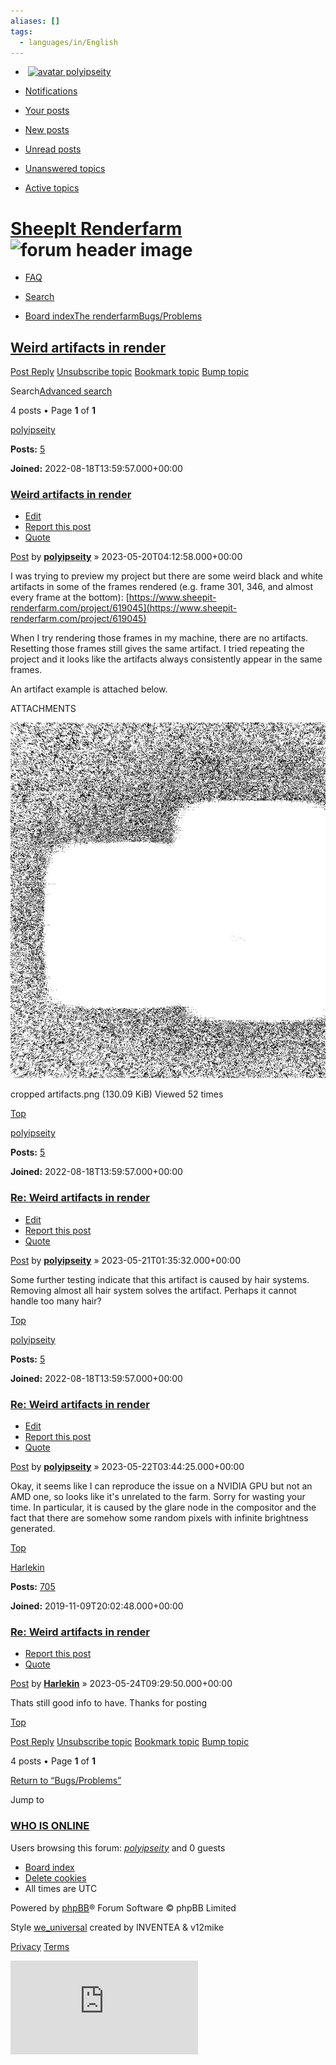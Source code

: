 ```yaml
---
aliases: []
tags:
  - languages/in/English
---
```


-  [![avatar](https://www.sheepit-renderfarm.com/forum/styles/we_universal/theme/images/no_avatar.gif) polyipseity](https://www.sheepit-renderfarm.com/forum/ucp.php)

- [Notifications](https://www.sheepit-renderfarm.com/forum/ucp.php?i=ucp_notifications)

- [Your posts](https://www.sheepit-renderfarm.com/forum/search.php?search_id=egosearch)
- [New posts](https://www.sheepit-renderfarm.com/forum/search.php?search_id=newposts)
- [Unread posts](https://www.sheepit-renderfarm.com/forum/search.php?search_id=unreadposts)
- [Unanswered topics](https://www.sheepit-renderfarm.com/forum/search.php?search_id=unanswered)
- [Active topics](https://www.sheepit-renderfarm.com/forum/search.php?search_id=active_topics)

# [SheepIt Renderfarm](<https://www.sheepit-renderfarm.com/forum/index.php> "Board index")![forum header image](https://www.sheepit-renderfarm.com/forum/styles/we_universal/theme/images/dashboard.jpg?assets_version=62)

- [FAQ](https://www.sheepit-renderfarm.com/forum/app.php/help/faq "Frequently Asked Questions")
- [Search](https://www.sheepit-renderfarm.com/forum/search.php)

- [Board index](https://www.sheepit-renderfarm.com/forum/index.php "Board index")[The renderfarm](https://www.sheepit-renderfarm.com/forum/viewforum.php?f=4 "The renderfarm")[Bugs/Problems](https://www.sheepit-renderfarm.com/forum/viewforum.php?f=10 "Bugs/Problems")

## [Weird artifacts in render](https://www.sheepit-renderfarm.com/forum/viewtopic.php?f=10&t=2460)

[Post Reply](https://www.sheepit-renderfarm.com/forum/posting.php?mode=reply&f=10&t=2460 "Post a reply") [Unsubscribe topic](https://www.sheepit-renderfarm.com/forum/viewtopic.php?uid=15112&f=10&t=2460&unwatch=topic&start=0&hash=214357e9 "S_WATCH_TOPIC_TITLE") [Bookmark topic](https://www.sheepit-renderfarm.com/forum/viewtopic.php?f=10&t=2460&bookmark=1&hash=214357e9 "L_BOOKMARK_TOPIC") [Bump topic](https://www.sheepit-renderfarm.com/forum/posting.php?mode=bump&f=10&t=2460&hash=214357e9 "L_BUMP_TOPIC")

Search[Advanced search](https://www.sheepit-renderfarm.com/forum/search.php "Advanced search")

4 posts • Page **1** of **1**

[polyipseity](https://www.sheepit-renderfarm.com/forum/memberlist.php?mode=viewprofile&u=15112)

**Posts:** [5](https://www.sheepit-renderfarm.com/forum/search.php?author_id=15112&sr=posts)

**Joined:** 2022-08-18T13:59:57.000+00:00

### [Weird artifacts in render](https://www.sheepit-renderfarm.com/forum/viewtopic.php?t=2460#p9130)

- [Edit](https://www.sheepit-renderfarm.com/forum/posting.php?mode=edit&f=10&p=9130 "Edit post")
- [Report this post](https://www.sheepit-renderfarm.com/forum/app.php/post/9130/report "Report this post")
- [Quote](https://www.sheepit-renderfarm.com/forum/posting.php?mode=quote&f=10&p=9130 "Reply with quote")

[Post](https://www.sheepit-renderfarm.com/forum/viewtopic.php?p=9130#p9130 "Post") by **[polyipseity](https://www.sheepit-renderfarm.com/forum/memberlist.php?mode=viewprofile&u=15112)** » 2023-05-20T04:12:58.000+00:00

I was trying to preview my project but there are some weird black and white artifacts in some of the frames rendered (e.g. frame 301, 346, and almost every frame at the bottom): [https://www.sheepit-renderfarm.com/project/619045](https://www.sheepit-renderfarm.com/project/619045)

When I try rendering those frames in my machine, there are no artifacts. Resetting those frames still gives the same artifact. I tried repeating the project and it looks like the artifacts always consistently appear in the same frames.

An artifact example is attached below.

ATTACHMENTS

![cropped artifacts.png](./579b459ea3d1962fbf9fecdc6317fd3f6ea78c2ad3235815a246a1d98e81e171.png)

cropped artifacts.png (130.09 KiB) Viewed 52 times

[Top](https://www.sheepit-renderfarm.com/forum/viewtopic.php?t=2460#top "Top")

[polyipseity](https://www.sheepit-renderfarm.com/forum/memberlist.php?mode=viewprofile&u=15112)

**Posts:** [5](https://www.sheepit-renderfarm.com/forum/search.php?author_id=15112&sr=posts)

**Joined:** 2022-08-18T13:59:57.000+00:00

### [Re: Weird artifacts in render](https://www.sheepit-renderfarm.com/forum/viewtopic.php?t=2460#p9131)

- [Edit](https://www.sheepit-renderfarm.com/forum/posting.php?mode=edit&f=10&p=9131 "Edit post")
- [Report this post](https://www.sheepit-renderfarm.com/forum/app.php/post/9131/report "Report this post")
- [Quote](https://www.sheepit-renderfarm.com/forum/posting.php?mode=quote&f=10&p=9131 "Reply with quote")

[Post](https://www.sheepit-renderfarm.com/forum/viewtopic.php?p=9131#p9131 "Post") by **[polyipseity](https://www.sheepit-renderfarm.com/forum/memberlist.php?mode=viewprofile&u=15112)** » 2023-05-21T01:35:32.000+00:00

Some further testing indicate that this artifact is caused by hair systems. Removing almost all hair system solves the artifact. Perhaps it cannot handle too many hair?

[Top](https://www.sheepit-renderfarm.com/forum/viewtopic.php?t=2460#top "Top")

[polyipseity](https://www.sheepit-renderfarm.com/forum/memberlist.php?mode=viewprofile&u=15112)

**Posts:** [5](https://www.sheepit-renderfarm.com/forum/search.php?author_id=15112&sr=posts)

**Joined:** 2022-08-18T13:59:57.000+00:00

### [Re: Weird artifacts in render](https://www.sheepit-renderfarm.com/forum/viewtopic.php?t=2460#p9136)

- [Edit](https://www.sheepit-renderfarm.com/forum/posting.php?mode=edit&f=10&p=9136 "Edit post")
- [Report this post](https://www.sheepit-renderfarm.com/forum/app.php/post/9136/report "Report this post")
- [Quote](https://www.sheepit-renderfarm.com/forum/posting.php?mode=quote&f=10&p=9136 "Reply with quote")

[Post](https://www.sheepit-renderfarm.com/forum/viewtopic.php?p=9136#p9136 "Post") by **[polyipseity](https://www.sheepit-renderfarm.com/forum/memberlist.php?mode=viewprofile&u=15112)** » 2023-05-22T03:44:25.000+00:00

Okay, it seems like I can reproduce the issue on a NVIDIA GPU but not an AMD one, so looks like it's unrelated to the farm. Sorry for wasting your time. In particular, it is caused by the glare node in the compositor and the fact that there are somehow some random pixels with infinite brightness generated.

[Top](https://www.sheepit-renderfarm.com/forum/viewtopic.php?t=2460#top "Top")

[Harlekin](https://www.sheepit-renderfarm.com/forum/memberlist.php?mode=viewprofile&u=2600)

**Posts:** [705](https://www.sheepit-renderfarm.com/forum/search.php?author_id=2600&sr=posts)

**Joined:** 2019-11-09T20:02:48.000+00:00

### [Re: Weird artifacts in render](https://www.sheepit-renderfarm.com/forum/viewtopic.php?t=2460#p9144)

- [Report this post](https://www.sheepit-renderfarm.com/forum/app.php/post/9144/report "Report this post")
- [Quote](https://www.sheepit-renderfarm.com/forum/posting.php?mode=quote&f=10&p=9144 "Reply with quote")

[Post](https://www.sheepit-renderfarm.com/forum/viewtopic.php?p=9144#p9144 "Post") by **[Harlekin](https://www.sheepit-renderfarm.com/forum/memberlist.php?mode=viewprofile&u=2600)** » 2023-05-24T09:29:50.000+00:00

Thats still good info to have. Thanks for posting

[Top](https://www.sheepit-renderfarm.com/forum/viewtopic.php?t=2460#top "Top")

[Post Reply](https://www.sheepit-renderfarm.com/forum/posting.php?mode=reply&f=10&t=2460 "Post a reply") [Unsubscribe topic](https://www.sheepit-renderfarm.com/forum/viewtopic.php?uid=15112&f=10&t=2460&unwatch=topic&start=0&hash=214357e9 "S_WATCH_TOPIC_TITLE") [Bookmark topic](https://www.sheepit-renderfarm.com/forum/viewtopic.php?f=10&t=2460&bookmark=1&hash=214357e9 "L_BOOKMARK_TOPIC") [Bump topic](https://www.sheepit-renderfarm.com/forum/posting.php?mode=bump&f=10&t=2460&hash=214357e9 "L_BUMP_TOPIC")

4 posts • Page **1** of **1**

[Return to “Bugs/Problems”](https://www.sheepit-renderfarm.com/forum/viewforum.php?f=10)

Jump to

### [WHO IS ONLINE](https://www.sheepit-renderfarm.com/forum/viewonline.php)

Users browsing this forum: [_polyipseity_](https://www.sheepit-renderfarm.com/forum/memberlist.php?mode=viewprofile&u=15112) and 0 guests

- [Board index](https://www.sheepit-renderfarm.com/forum/index.php "Board index")
- [Delete cookies](https://www.sheepit-renderfarm.com/forum/ucp.php?mode=delete_cookies)
- All times are UTC

Powered by [phpBB](https://www.phpbb.com/)® Forum Software © phpBB Limited

Style [we_universal](https://phpbb.com/customise/db/style/we_universal) created by INVENTEA & v12mike

[Privacy](https://www.sheepit-renderfarm.com/forum/ucp.php?mode=privacy "Privacy") [Terms](https://www.sheepit-renderfarm.com/forum/ucp.php?mode=terms "Terms")

![cron](https://www.sheepit-renderfarm.com/forum/cron.php?cron_type=cron.task.core.tidy_search)
